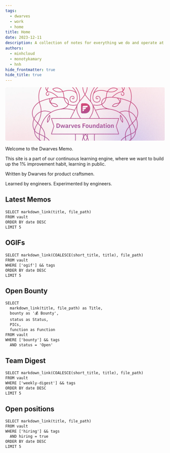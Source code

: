 ```yaml
---
tags:
  - dwarves
  - work
  - home
title: Home
date: 2023-12-11
description: A collection of notes for everything we do and operate at Dwarves. This is where we keep our internal notes.
authors:
  - minhcloud
  - monotykamary
  - hnh
hide_frontmatter: true
hide_title: true
---
```


![](assets/home_cover.webp)

Welcome to the Dwarves Memo.

This site is a part of our continuous learning engine, where we want to build up the 1% improvement habit, learning in public.

Written by Dwarves for product craftsmen.

Learned by engineers. Experimented by engineers.

## Latest Memos
```dsql-list
SELECT markdown_link(title, file_path)
FROM vault
ORDER BY date DESC
LIMIT 5
```

## OGIFs
```dsql-list
SELECT markdown_link(COALESCE(short_title, title), file_path)
FROM vault
WHERE ['ogif'] && tags
ORDER BY date DESC
LIMIT 5
```

## Open Bounty

```dsql-table
SELECT
  markdown_link(title, file_path) as Title,
  bounty as '💰 Bounty',
  status as Status,
  PICs,
  function as Function
FROM vault
WHERE ['bounty'] && tags
  AND status = 'Open'
```

## Team Digest

```dsql-list
SELECT markdown_link(COALESCE(short_title, title), file_path)
FROM vault
WHERE ['weekly-digest'] && tags
ORDER BY date DESC
LIMIT 5
```

## Open positions

```dsql-list
SELECT markdown_link(title, file_path)
FROM vault
WHERE ['hiring'] && tags
  AND hiring = true
ORDER BY date DESC
LIMIT 5
```
